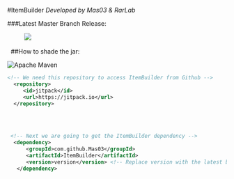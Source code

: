 #ItemBuilder
*Developed by Mas03 & RarLab*

###Latest Master Branch Release:

&nbsp;&nbsp;&nbsp;&nbsp;&nbsp;&nbsp;&nbsp;&nbsp;&nbsp;&nbsp;[![](https://jitpack.io/v/Mas03/ItemBuilder.svg)](https://jitpack.io/#Mas03/ItemBuilder)

&nbsp;
##How to shade the jar:
   
   ![Apache Maven](https://maven.apache.org/images/maven-logo-black-on-white.png)

```xml
<!-- We need this repository to access ItemBuilder from Github -->
  <repository>
     <id>jitpack</id>
     <url>https://jitpack.io</url>
  </repository> 
       
```
&nbsp;
```xml
 <!-- Next we are going to get the ItemBuilder dependency -->
  <dependency>
      <groupId>com.github.Mas03</groupId>
      <artifactId>ItemBuilder</artifactId>
      <version>version</version> <!-- Replace version with the latest branch release you are using.-->
   </dependency>
```  
&nbsp;